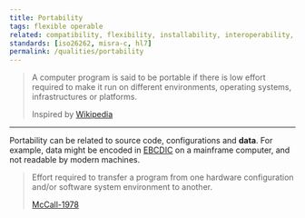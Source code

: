 ```yaml
---
title: Portability
tags: flexible operable 
related: compatibility, flexibility, installability, interoperability, maintainability, configurability, replaceability
standards: [iso26262, misra-c, hl7]
permalink: /qualities/portability
---
```


>A computer program is said to be portable if there is low effort required to make it run on different environments, operating systems, infrastructures or platforms.
>
>Inspired by [Wikipedia](https://en.wikipedia.org/wiki/Software_portability)

<hr class="with-no-margin"/>

Portability can be related to source code, configurations and **data**.
For example, data might be encoded in [EBCDIC](https://en.wikipedia.org/wiki/EBCDIC) on a mainframe computer, and not readable by modern machines.

> Effort required to transfer a program from one hardware configuration and/or software system environment to another.
>
> [McCall-1978](/references/#mccall)
